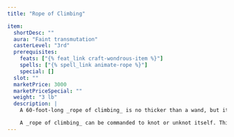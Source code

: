 ```yaml
---
title: "Rope of Climbing"

item:
  shortDesc: ""
  aura: "Faint transmutation"
  casterLevel: "3rd"
  prerequisites:
    feats: ["{% feat_link craft-wondrous-item %}"]
    spells: ["{% spell_link animate-rope %}"]
    special: []
  slot: ""
  marketPrice: 3000
  marketPriceSpecial: ""
  weight: "3 lb"
  description: |
    A 60-foot-long _rope of climbing_ is no thicker than a wand, but it is strong enough to support 3,000 pounds. Upon command, the rope snakes forward, upward, downward, or in any other direction at 10 feet per round, attaching itself securely wherever its owner desires. It can unfasten itself and return in the same manner.

    A _rope of climbing_ can be commanded to knot or unknot itself. This causes large knots to appear at 1-foot intervals along the rope. Knotting shortens the rope to a 50-foot length until the knots are untied but lowers the DC of {% skill_link climb %} checks while using it by 10. A creature must hold one end of the rope when its magic is invoked.
---
```

